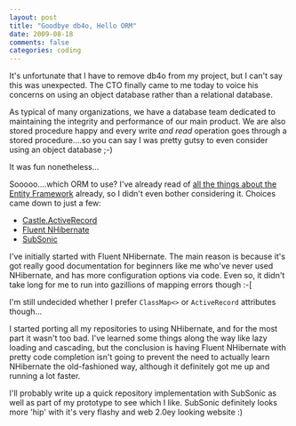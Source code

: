 ```yaml
---
layout: post
title: "Goodbye db4o, Hello ORM"
date: 2009-08-18
comments: false
categories: coding
---
```

It's unfortunate that I have to remove db4o from my project, but I can't say this was unexpected.  The CTO finally came to me today to voice his concerns on using an object database rather than a relational database.

As typical of many organizations, we have a database team dedicated to maintaining the integrity and performance of our main product.  We are also stored procedure happy and every write *and read* operation goes through a stored procedure....so you can say I was pretty gutsy to even consider using an object database ;-)

It was fun nonetheless...

Sooooo....which ORM to use?  I've already read of [all the things about the Entity Framework](http://lmgtfy.com/?q=entity+framework+vote+of+no+confidence) already, so I didn't even bother considering it.  Choices came down to just a few:
- [Castle.ActiveRecord](http://www.castleproject.org/activerecord/index.html)
- [Fluent NHibernate](http://fluentnhibernate.org/)
- [SubSonic](http://www.subsonicproject.com/)


I've initially started with Fluent NHibernate.  The main reason is because it's got really good documentation for beginners like me who've never used NHibernate, and has more configuration options via code.  Even so, it didn't take long for me to run into gazillions of mapping errors though :-[

I'm still undecided whether I prefer `ClassMap<>` or `ActiveRecord` attributes though...

I started porting all my repositories to using NHibernate, and for the most part it wasn't too bad.  I've learned some things along the way like lazy loading and cascading, but the conclusion is having Fluent NHibernate with pretty code completion isn't going to prevent the need to actually learn NHibernate the old-fashioned way, although it definitely got me up and running a lot faster.

I'll probably write up a quick repository implementation with SubSonic as well as part of my prototype to see which I like.  SubSonic definitely looks more 'hip' with it's very flashy and web 2.0ey looking website :)
